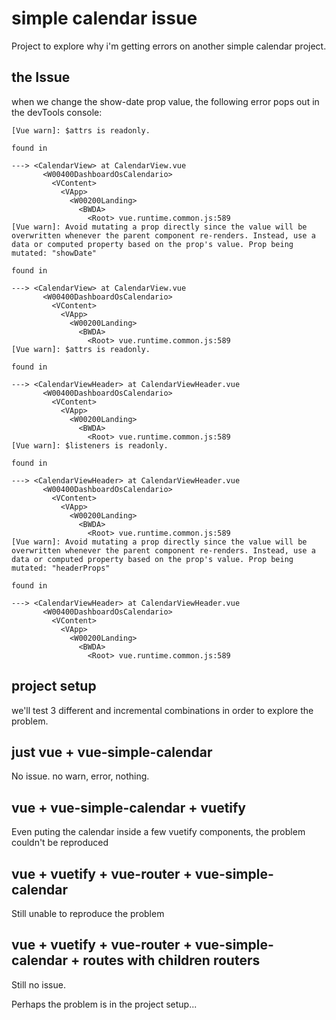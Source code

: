 # simple calendar issue

Project to explore why i'm getting errors on another simple calendar project.

## the Issue

when we change the show-date prop value, the following error pops out in the devTools console:

```
[Vue warn]: $attrs is readonly.

found in

---> <CalendarView> at CalendarView.vue
       <W00400DashboardOsCalendario>
         <VContent>
           <VApp>
             <W00200Landing>
               <BWDA>
                 <Root> vue.runtime.common.js:589
[Vue warn]: Avoid mutating a prop directly since the value will be overwritten whenever the parent component re-renders. Instead, use a data or computed property based on the prop's value. Prop being mutated: "showDate"

found in

---> <CalendarView> at CalendarView.vue
       <W00400DashboardOsCalendario>
         <VContent>
           <VApp>
             <W00200Landing>
               <BWDA>
                 <Root> vue.runtime.common.js:589
[Vue warn]: $attrs is readonly.

found in

---> <CalendarViewHeader> at CalendarViewHeader.vue
       <W00400DashboardOsCalendario>
         <VContent>
           <VApp>
             <W00200Landing>
               <BWDA>
                 <Root> vue.runtime.common.js:589
[Vue warn]: $listeners is readonly.

found in

---> <CalendarViewHeader> at CalendarViewHeader.vue
       <W00400DashboardOsCalendario>
         <VContent>
           <VApp>
             <W00200Landing>
               <BWDA>
                 <Root> vue.runtime.common.js:589
[Vue warn]: Avoid mutating a prop directly since the value will be overwritten whenever the parent component re-renders. Instead, use a data or computed property based on the prop's value. Prop being mutated: "headerProps"

found in

---> <CalendarViewHeader> at CalendarViewHeader.vue
       <W00400DashboardOsCalendario>
         <VContent>
           <VApp>
             <W00200Landing>
               <BWDA>
                 <Root> vue.runtime.common.js:589
```

## project setup

we'll test 3 different and incremental combinations in order to explore the problem.

## just vue + vue-simple-calendar

No issue. no warn, error, nothing.

## vue + vue-simple-calendar + vuetify

Even puting the calendar inside a few vuetify components, the problem couldn't be reproduced

## vue + vuetify + vue-router + vue-simple-calendar

Still unable to reproduce the problem

## vue + vuetify + vue-router + vue-simple-calendar + routes with children routers

Still no issue.

Perhaps the problem is in the project setup...
